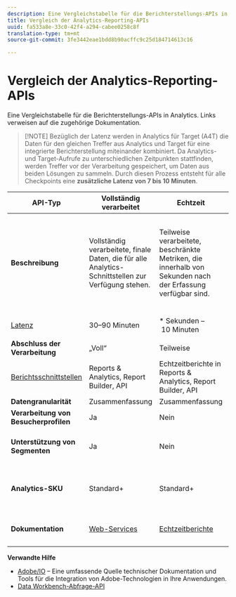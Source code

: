 ```yaml
---
description: Eine Vergleichstabelle für die Berichterstellungs-APIs in Analytics. Links verweisen auf die zugehörige Dokumentation.
title: Vergleich der Analytics-Reporting-APIs
uuid: fa533a8e-33c0-42f4-a294-cabee0258c8f
translation-type: tm+mt
source-git-commit: 3fe3442eae1bdd8b90acffc9c25d184714613c16

---
```



# Vergleich der Analytics-Reporting-APIs

Eine Vergleichstabelle für die Berichterstellungs-APIs in Analytics. Links verweisen auf die zugehörige Dokumentation.

>[!NOTE] Bezüglich der Latenz werden in Analytics für Target (A4T) die Daten für den gleichen Treffer aus Analytics und Target für eine integrierte Berichterstellung miteinander kombiniert. Da Analytics- und Target-Aufrufe zu unterschiedlichen Zeitpunkten stattfinden, werden Treffer vor der Verarbeitung gespeichert, um Daten aus beiden Lösungen zu sammeln. Durch diesen Prozess entsteht für alle Checkpoints eine **zusätzliche Latenz von 7 bis 10 Minuten**.

<table id="table_7AF4FD678D494063ADF459B3CBC3EF3F"> 
 <thead> 
  <tr> 
   <th colname="col1" class="entry"> API-Typ </th> 
   <th colname="col2" class="entry"> Vollständig verarbeitet </th> 
   <th colname="col3" class="entry"> Echtzeit </th> 
   <th colname="col4" class="entry"> Livestream </th> 
   <th colname="col5" class="entry"> Data Warehouse </th> 
  </tr> 
 </thead>
 <tbody> 
  <tr> 
   <td colname="col1"> <b>Beschreibung</b> </td> 
   <td colname="col2"> Vollständig verarbeitete, finale Daten, die für alle Analytics-Schnittstellen zur Verfügung stehen. </td> 
   <td colname="col3"> Teilweise verarbeitete, beschränkte Metriken, die innerhalb von Sekunden nach der Erfassung verfügbar sind. </td> 
   <td colname="col4"> Teilweise verarbeitete Trefferdaten, die innerhalb von Sekunden nach der Erfassung verfügbar sind. </td> 
   <td colname="col5"> Vollständig verarbeitete, finale Daten, die als Grundlage für umfangreiche Datenexporte dienen. </td> 
  </tr> 
  <tr> 
   <td colname="col1"> <p><a href="https://docs.adobe.com/content/help/en/analytics/technotes/latency.html"  > Latenz</a> </p> </td> 
   <td colname="col2"> 30–90 Minuten </td> 
   <td colname="col3"> * Sekunden – 10 Minuten </td> 
   <td colname="col4"> Sekunden – 10 Minuten </td> 
   <td colname="col5"> 90 Minuten + </td> 
  </tr> 
  <tr> 
   <td colname="col1"> <b>Abschluss der Verarbeitung</b> </td> 
   <td colname="col2"> „Voll“ </td> 
   <td colname="col3"> Teilweise </td> 
   <td colname="col4"> Teilweise </td> 
   <td colname="col5"> „Voll“ </td> 
  </tr> 
  <tr> 
   <td colname="col1"> <a href="https://docs.adobe.com/content/help/de-DE/analytics/landing/home.html"  > Berichtsschnittstellen</a> </td> 
   <td colname="col2"> Reports &amp; Analytics, Report Builder, API </td> 
   <td colname="col3"> Echtzeitberichte in Reports &amp; Analytics, Report Builder, API </td> 
   <td colname="col4"> Nur API </td> 
   <td colname="col5"> Data Warehouse und API </td> 
  </tr> 
  <tr> 
   <td colname="col1"> <b>Datengranularität</b> </td> 
   <td colname="col2"> Zusammenfassung </td> 
   <td colname="col3"> Zusammenfassung </td> 
   <td colname="col4"> Trefferebene </td> 
   <td colname="col5"> Zusammenfassung </td> 
  </tr> 
  <tr> 
   <td colname="col1"> <b>Verarbeitung von Besucherprofilen</b> </td> 
   <td colname="col2"> Ja </td> 
   <td colname="col3"> Nein </td> 
   <td colname="col4"> Nein </td> 
   <td colname="col5"> Ja  </td> 
  </tr> 
  <tr> 
   <td colname="col1"> <b>Unterstützung von Segmenten</b> </td> 
   <td colname="col2"> Ja </td> 
   <td colname="col3"> Nein </td> 
   <td colname="col4"> Nein </td> 
   <td colname="col5"> Ja (jedoch nur mit Data Warehouse kompatible Segmente) </td> 
  </tr> 
  <tr> 
   <td colname="col1"> <b>Analytics-SKU</b> </td> 
   <td colname="col2"> Standard+ </td> 
   <td colname="col3"> Standard+ </td> 
   <td colname="col4"> Premium Complete oder Predictive Intelligence </td> 
   <td colname="col5"> Standard+ </td> 
  </tr> 
  <tr> 
   <td colname="col1"> <b>Dokumentation</b> </td> 
   <td colname="col2"> <p> <a href="https://marketing.adobe.com/developer/documentation/analytics-reporting-1-4/get-started%E2%80%8B"  > Web-Services</a> </p> </td> 
   <td colname="col3"> <p> <a href="https://marketing.adobe.com/developer/documentation/analytics-reporting-1-4/real-time"  > Echtzeitberichte</a> </p> </td> 
   <td colname="col4"> <p> <a href="https://marketing.adobe.com/developer/documentation/analytics-live-stream/overview-1%E2%80%8B"  > Livestream-Übersicht</a> </p> </td> 
   <td colname="col5"> <p><a href="https://docs.adobe.com/content/help/de-DE/analytics/export/data-warehouse/data-warehouse.html"  > Data Warehouse</a> </p> </td> 
  </tr> 
 </tbody> 
</table>

**Verwandte Hilfe**

* [Adobe/IO](https://www.adobe.io/) – Eine umfassende Quelle technischer Dokumentation und Tools für die Integration von Adobe-Technologien in Ihre Anwendungen.
* [Data Workbench-Abfrage-API](https://marketing.adobe.com/developer/documentation/data-workbench-query-api/c-ins-qry-api)

